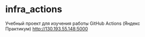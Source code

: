 # infra_actions
Учебный проект для изучения работы GitHub Actions (Яндекс Практикум)
http://130.193.55.148:5000
